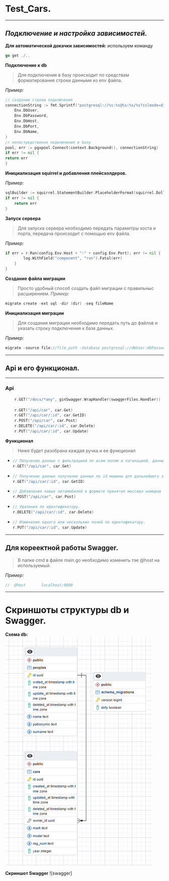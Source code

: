 
# Test_Cars.
___
## ***Подключение и настройка зависимостей.***
**Для автоматической докачки зависимостей:** используем команду
```go
go get ./..
```

**Подключение к db**
> Для подключения в базу происходит по средствам форматирования строки данными из env файла.

*Пример:*
```go
// создание строки подключения
connectionString := fmt.Sprintf("postgresql://%s:%s@%s:%s/%s?sslmode=disable",
    Env.DbUser,
    Env.DbPassword,
    Env.DbHost,
    Env.DbPort,
    Env.DbName,
)
// непостредственно подключение в базу
pool, err := pgxpool.Connect(context.Background(), connectionString)
if err != nil {
return err
}
```
**Инициализация squirrel и добавления плейсхолдеров.**

*Пример:*
```go
sqlBuilder := squirrel.StatementBuilder.PlaceholderFormat(squirrel.Dollar)
if err != nil {
    return err
}
```
**Запуск сервера**
> Для запуска сервера необходимо передать параметры хоста и порта, передача происходит с помощью env файла.

*Пример:*

```go
if err = r.Run(config.Env.Host + ":" + config.Env.Port); err != nil {
		log.WithField("component", "run").Fatal(err)
	}
}
```
**Создание файла миграции**
> Просто удобный способ создать файл миграции с правильныс расширением.
*Пример:*
```go
migrate create -ext sql -dir (dir) -seq fileName
```
**Инициализация миграции**
> Для создания миграции необходимо передать путь до файлов и указать строку подключения к базе данных.

*Пример:*
```go
migrate -source file://file_path -database postgresql://dbUser:dbPassword@dbHost:dbPort/dbName?sslmode=disable
```
___
## Api и его функционал.
___
### Api
```go
	r.GET("/docs/*any", ginSwagger.WrapHandler(swaggerFiles.Handler))

	r.GET("/api/car", car.Get)
	r.GET("/api/car/:id", car.GetID)
	r.POST("/api/car", car.Post)
	r.DELETE("/api/car/:id", car.Delete)
	r.PUT("/api/car/:id", car.Update)
```

**Функционал**
>Ниже будет разобрана каждая ручка и ее функционал

  + ```go
    // Получение данных с фильтрацией по всем полям и пагинацией, данные передаются в query params.
    r.GET("/api/car", car.Get)
    ```
  + ```go
    // Получение данных получение данных по id машины для дальнейшего заполнения ручки Update для удобства пользователя.
    r.GET("/api/car/:id", car.GetID)
    ```
  + ```go
    // Добавления новых автомобилей в формате принятия массива номеров с последующим обращением на другой сервис и получения данных об этих машинах.
    r.POST("/api/car", car.Post)
    ```
  + ```go
    // Удаления по идентификатору.
    r.DELETE("/api/car/:id", car.Delete)
    ```
  + ```go
    // Изменение одного или нескольких полей по идентификатору.
    r.PUT("/api/car/:id", car.Update)
    ```
___

## Для кореектной работы Swagger.

> В папке cmd в файле main.go необходимо изменить тэе @host на используемый.

*Пример:*
```go
//	@host		localhost:8800
```
____
# Скриншоты структуры db и Swagger.
**Схема db:**
![схема_db](https://github.com/Shabolom/hh_cars_test/blob/finalv1.0/media/bd.png)

**Скриншот Swagger**
![swagger]
